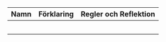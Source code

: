 | Namn | Förklaring | Regler och Reflektion |
| ---- | ---------- | --------------------- |
|      |            |                       |
|      |            |                       |
|      |            |                       |
|      |            |                       |
|      |            |                       |